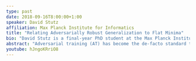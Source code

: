 ```yaml
---
type: past
date: 2018-09-16T8:00:00+1:00
speaker: David Stutz
affiliation: Max Planck Institute for Informatics
title: "Relating Adversarially Robust Generalization to Flat Minima"
bio: "David Stutz is a final-year PhD student at the Max Planck Institute for Informatics supervised by Prof. Bernt Schiele and co-supervised by Prof. Matthias Hein from the University of Tübingen. He obtained his bachelor and master degrees in computer science from RWTH Aachen University. During his studies, he completed an exchange program with the Georgia Institute of Technology as well as several internships at Microsoft, Fyusion and Hyundai MOBIS, among others. He wrote his master thesis at the Max Planck Institute for Intelligent Systems supervised by Prof. Andreas Geiger. His PhD research focuses on obtaining robust deep neural networks, considering adversarial examples, corrupted examples or out-of-distribution examples. In a collaboration with IBM Research, subsequent work improves robustness against bit errors in (quantized) weights to enable energy-efficient and secure accelerators. This work was awarded an outstanding paper award at the CVPR CV-AML Workshop 2021. More recently, during an internship at DeepMind, he used conformal prediction for uncertainty estimation in medical diagnosis. He received several awards and scholarships including the Qualcomm Innovation Fellowship, RWTH Aachen University’s Springorum Denkmünze and the STEM Award IT sponsored by ZF Friedrichshafen. His work has been published at top venues in computer vision and machine learning including ICCV, CVPR, IJCV, ICML and MLSys. More information can be found at www.davidstutz.de"
abstract: "Adversarial training (AT) has become the de-facto standard to obtain models robust against adversarial examples. However, AT exhibits severe robust overfitting. In practice, this leads to poor robust generalization, i.e., adversarial robustness does not generalize well to new examples. In this talk, I want to present our work on the relationship between robust generalization and flatness of the robust loss landscape in weight space. I will propose average- and worst-case metrics to measure flatness in the robust loss landscape and show a correlation between good robust generalization and flatness. For example, throughout training, flatness reduces significantly during overfitting such that early stopping effectively finds flatter minima in the robust loss landscape. Similarly, AT variants achieving higher adversarial robustness also correspond to flatter minima. This holds for many popular choices, e.g., AT-AWP, TRADES, MART, AT with self-supervision or additional unlabeled examples, as well as simple regularization techniques, e.g., AutoAugment, weight decay or label noise."
youtube: hJngoKRriO8
---
```

